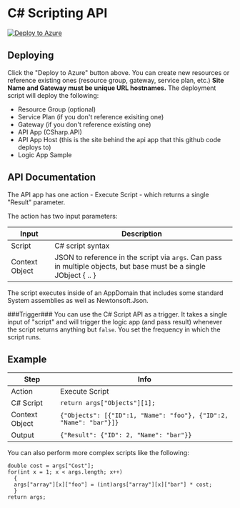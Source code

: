 # C# Scripting API
[![Deploy to Azure](http://azuredeploy.net/deploybutton.png)](https://azuredeploy.net/)

## Deploying ##
Click the "Deploy to Azure" button above.  You can create new resources or reference existing ones (resource group, gateway, service plan, etc.)  **Site Name and Gateway must be unique URL hostnames.**  The deployment script will deploy the following:
 * Resource Group (optional)
 * Service Plan (if you don't reference exisiting one)
 * Gateway (if you don't reference existing one)
 * API App (CSharp.API)
 * API App Host (this is the site behind the api app that this github code deploys to)
 * Logic App Sample

## API Documentation ##
The API app has one action - Execute Script - which returns a single "Result" parameter.

The action has two input parameters:

| Input | Description |
| ----- | ----- |
| Script | C# script syntax |
| Context Object | JSON to reference in the script via `args`.  Can pass in multiple objects, but base must be a single JObject { .. } |

The script executes inside of an AppDomain that includes some standard System assemblies as well as Newtonsoft.Json.

###Trigger###
You can use the C# Script API as a trigger.  It takes a single input of "script" and will trigger the logic app (and pass result) whenever the script returns anything but `false`.  You set the frequency in which the script runs.

## Example ##
| Step   | Info |
|----|----|
| Action | Execute Script |
| C# Script | `return args["Objects"][1];` |
| Context Object | `{"Objects": [{"ID":1, "Name": "foo"}, {"ID":2, "Name": "bar"}]}` |
| Output | `{"Result": {"ID": 2, "Name": "bar"}}` |

You can also perform more complex scripts like the following:
```
double cost = args["Cost"];
for(int x = 1; x < args.length; x++) 
  {
  args["array"][x]["foo"] = (int)args["array"][x]["bar"] * cost;
  }
return args;
```
